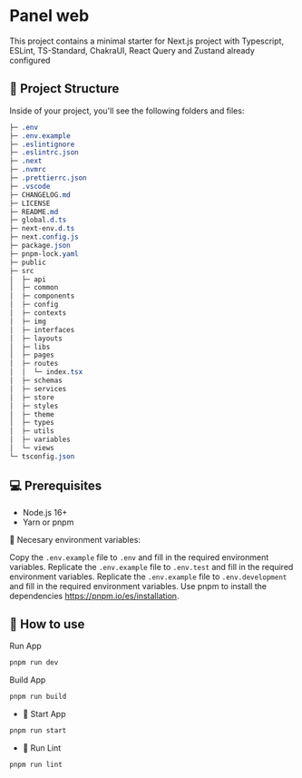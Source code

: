 # Panel web

This project contains a minimal starter for Next.js project with Typescript, ESLint, TS-Standard, ChakraUI, React Query and Zustand already configured

## 🚀 Project Structure

Inside of your project, you'll see the following folders and files:

```css
├─ .env
├─ .env.example
├─ .eslintignore
├─ .eslintrc.json
├─ .next
├─ .nvmrc
├─ .prettierrc.json
├─ .vscode
├─ CHANGELOG.md
├─ LICENSE
├─ README.md
├─ global.d.ts
├─ next-env.d.ts
├─ next.config.js
├─ package.json
├─ pnpm-lock.yaml
├─ public
├─ src
│  ├─ api
│  ├─ common
│  ├─ components
│  ├─ config
│  ├─ contexts
│  ├─ img
│  ├─ interfaces
│  ├─ layouts
│  ├─ libs
│  ├─ pages
│  ├─ routes
│  │  └─ index.tsx
│  ├─ schemas
│  ├─ services
│  ├─ store
│  ├─ styles
│  ├─ theme
│  ├─ types
│  ├─ utils
│  ├─ variables
│  └─ views
└─ tsconfig.json
```

## 💻 Prerequisites

- Node.js 16+
- Yarn or pnpm

👾 Necesary environment variables:

Copy the `.env.example` file to `.env` and fill in the required environment variables.
Replicate the `.env.example` file to `.env.test` and fill in the required environment variables.
Replicate the `.env.example` file to `.env.development` and fill in the required environment variables.
Use pnpm to install the dependencies https://pnpm.io/es/installation.

## 📖 How to use

Run App

```bash
pnpm run dev
```

Build App

```bash
pnpm run build
```

- 🚀 Start App

```bash
pnpm run start
```

- 🔦 Run Lint

```bash
pnpm run lint
```

<!-- - 👾 Run test

```bash
pnpm run test
``` -->
